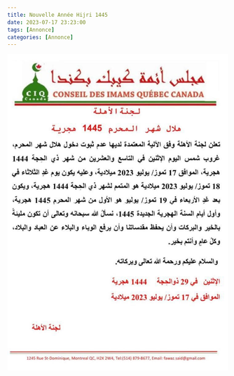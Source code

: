 ```yaml
---
title: Nouvelle Année Hijri 1445
date: 2023-07-17 23:23:00
tags: [Annonce]
categories: [Annonce]
---
```


![Nouvelle Année 1445](/assets/img/annonces/new-year.jpeg)

